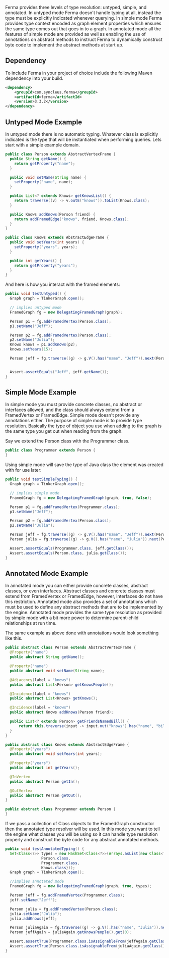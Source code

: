 Ferma provides three levels of type resolution: untyped, simple, and annotated. In untyped mode Ferma doesn't handle
typing at all, instead the type must be explicitly indicated whenever querying. In simple mode Ferma provides type
context encoded as graph element properties which ensures the same type comes out that goes in to a graph. In annotated
mode all the features of simple mode are provided as well as enabling the use of annotations on abstract methods to
instruct Ferma to dynamically construct byte code to implement the abstract methods at start up.

## Dependency

To include Ferma in your project of choice include the following Maven dependency into your build.

```xml
<dependency>
    <groupId>com.syncleus.ferma</groupId>
    <artifactId>ferma</artifactId>
    <version>3.3.2</version>
</dependency>
```

## Untyped Mode Example

In untyped mode there is no automatic typing. Whatever class is explicitly indicated is the type that will be
instantiated when performing queries. Lets start with a simple example domain.

```java
public class Person extends AbstractVertexFrame {
  public String getName() {
    return getProperty("name");
  }

  public void setName(String name) {
    setProperty("name", name);
  }

  public List<? extends Knows> getKnowsList() {
    return traverse((v) -> v.outE("knows")).toList(Knows.class);
  }

  public Knows addKnows(Person friend) {
    return addFramedEdge("knows", friend, Knows.class);
  }
}

public class Knows extends AbstractEdgeFrame {
  public void setYears(int years) {
    setProperty("years", years);
  }

  public int getYears() {
    return getProperty("years");
  }
}
```

And here is how you interact with the framed elements:

```java
public void testUntyped() {
  Graph graph = TinkerGraph.open();

  // implies untyped mode
  FramedGraph fg = new DelegatingFramedGraph(graph);

  Person p1 = fg.addFramedVertex(Person.class);
  p1.setName("Jeff");

  Person p2 = fg.addFramedVertex(Person.class);
  p2.setName("Julia");
  Knows knows = p1.addKnows(p2);
  knows.setYears(15);

  Person jeff = fg.traverse((g) -> g.V().has("name", "Jeff")).next(Person.class);


  Assert.assertEquals("Jeff", jeff.getName());
}
```

## Simple Mode Example

In simple mode you must provide concrete classes, no abstract or interfaces allowed, and the class should always extend
from a FramedVertex or FramedEdge. Simple mode doesn't provide any annotations either. The purpose of simple mode is to
provide type resolution. Basically the type of object you use when adding to the graph is the same type you get out when
reading from the graph.

Say we extend the Person class with the Programmer class.

```java
public class Programmer extends Person {
}
```

Using simple mode will save the type of Java class the element was created with for use later:

```java
public void testSimpleTyping() {
  Graph graph = TinkerGraph.open();

  // implies simple mode
  FramedGraph fg = new DelegatingFramedGraph(graph, true, false);

  Person p1 = fg.addFramedVertex(Programmer.class);
  p1.setName("Jeff");

  Person p2 = fg.addFramedVertex(Person.class);
  p2.setName("Julia");

  Person jeff = fg.traverse((g) -> g.V().has("name", "Jeff")).next(Person.class);
  Person julia = fg.traverse((g) -> g.V().has("name", "Julia")).next(Person.class);

  Assert.assertEquals(Programmer.class, jeff.getClass());
  Assert.assertEquals(Person.class, julia.getClass());
}
```

## Annotated Mode Example

In annotated mode you can either provide concrete classes, abstract classes, or even interfaces. Abstract classes and
concrete classes must extend from FramedVertex or FramedEdge, however, interfaces do not have this restriction.
Annotated mode also provides a set of annotations which must be used to define any abstract methods that are to be
implemented by the engine. Annotated mode provides the same type resolution as provided by simple mode with a bit more
power to determine parent-child relationships at run time.

The same example as above done with annotations would look something like this.

```java
public abstract class Person extends AbstractVertexFrame {
  @Property("name")
  public abstract String getName();

  @Property("name")
  public abstract void setName(String name);

  @Adjacency(label = "knows")
  public abstract List<Person> getKnowsPeople();

  @Incidence(label = "knows")
  public abstract List<Knows> getKnows();

  @Incidence(label = "knows")
  public abstract Knows addKnows(Person friend);

  public List<? extends Person> getFriendsNamedBill() {
      return this.traverse(input -> input.out("knows").has("name", "bill")).toList(Person.class);
  }
}

public abstract class Knows extends AbstractEdgeFrame {
  @Property("years")
  public abstract void setYears(int years);

  @Property("years")
  public abstract int getYears();

  @InVertex
  public abstract Person getIn();

  @OutVertex
  public abstract Person getOut();
}

public abstract class Programmer extends Person {
}
```

If we pass a collection of Class objects to the FramedGraph constructor then the annotated type resolver will be used.
In this mode you want to tell the engine what classes you will be using so it can handle type resolution properly and
construct the byte code for any abstract annotated methods.

```java
public void testAnnotatedTyping() {
  Set<Class<?>> types = new HashSet<Class<?>>(Arrays.asList(new Class<?>[]{
                Person.class,
                Programmer.class,
                Knows.class}));
  Graph graph = TinkerGraph.open();

  //implies annotated mode
  FramedGraph fg = new DelegatingFramedGraph(graph, true, types);

  Person jeff = fg.addFramedVertex(Programmer.class);
  jeff.setName("Jeff");

  Person julia = fg.addFramedVertex(Person.class);
  julia.setName("Julia");
  julia.addKnows(jeff);

  Person juliaAgain = fg.traverse((g) -> g.V().has("name", "Julia")).next(Person.class);
  Person jeffAgain = juliaAgain.getKnowsPeople().get(0);

  Assert.assertTrue(Programmer.class.isAssignableFrom(jeffAgain.getClass()));
  Assert.assertTrue(Person.class.isAssignableFrom(juliaAgain.getClass()));
}
```
